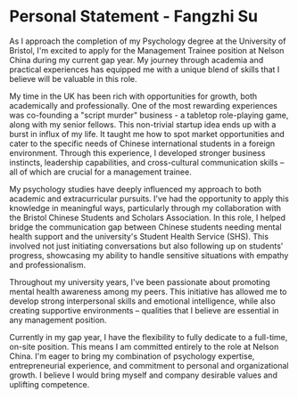 # Personal Statement - Fangzhi Su

As I approach the completion of my Psychology degree at the University of Bristol, I'm excited to apply for the Management Trainee position at Nelson China during my current gap year. My journey through academia and practical experiences has equipped me with a unique blend of skills that I believe will be valuable in this role.

My time in the UK has been rich with opportunities for growth, both academically and professionally. One of the most rewarding experiences was co-founding a "script murder" business - a tabletop role-playing game, along with my senior fellows. This non-trivial startup idea ends up with a burst in influx of my life. It taught me how to spot market opportunities and cater to the specific needs of Chinese international students in a foreign environment. Through this experience, I developed stronger business instincts, leadership capabilities, and cross-cultural communication skills – all of which are crucial for a management trainee.

My psychology studies have deeply influenced my approach to both academic and extracurricular pursuits. I've had the opportunity to apply this knowledge in meaningful ways, particularly through my collaboration with the Bristol Chinese Students and Scholars Association. In this role, I helped bridge the communication gap between Chinese students needing mental health support and the university's Student Health Service (SHS). This involved not just initiating conversations but also following up on students' progress, showcasing my ability to handle sensitive situations with empathy and professionalism.

Throughout my university years, I've been passionate about promoting mental health awareness among my peers. This initiative has allowed me to develop strong interpersonal skills and emotional intelligence, while also creating supportive environments – qualities that I believe are essential in any management position.

Currently in my gap year, I have the flexibility to fully dedicate to a full-time, on-site position. This means I am committed entirely to the role at Nelson China. I'm eager to bring my combination of psychology expertise, entrepreneurial experience, and commitment to personal and organizational growth. I believe I would bring myself and company desirable values and uplifting competence.


